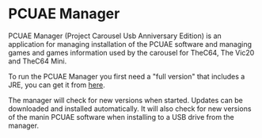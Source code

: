 # PCUAE Manager
PCUAE Manager (Project Carousel Usb Anniversary Edition) is an application for managing installation of the PCUAE software and managing games and games information used by the carousel for TheC64, The Vic20 and TheC64 Mini.

To run the PCUAE Manager you first need a "full version" that includes a JRE, you can get it from [here](https://drive.google.com/drive/folders/1_F1MGrP5Z5qMEiOOWTkTEkUwVA_A1c42?usp=sharing).

The manager will check for new versions when started. Updates can be downloaded and installed automatically. It will also check for new versions of the manin PCUAE software when installing to a USB drive from the manager.
